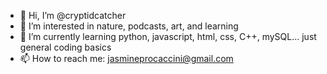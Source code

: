 - 👋 Hi, I’m @cryptidcatcher
- 👀 I’m interested in nature, podcasts, art, and learning
- 🌱 I’m currently learning python, javascript, html, css, C++, mySQL... just general coding basics
- 📫 How to reach me: jasmineprocaccini@gmail.com

<!---
cryptidcatcher/cryptidcatcher is a ✨ special ✨ repository because its `README.md` (this file) appears on your GitHub profile.
You can click the Preview link to take a look at your changes.
--->
